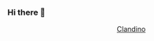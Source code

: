 ### Hi there 👋

  <div align=center>
	
  [Clandino](https://play.google.com/store/apps/developer?id=CleanDino, "PlayStore")
	
  </div>
  
